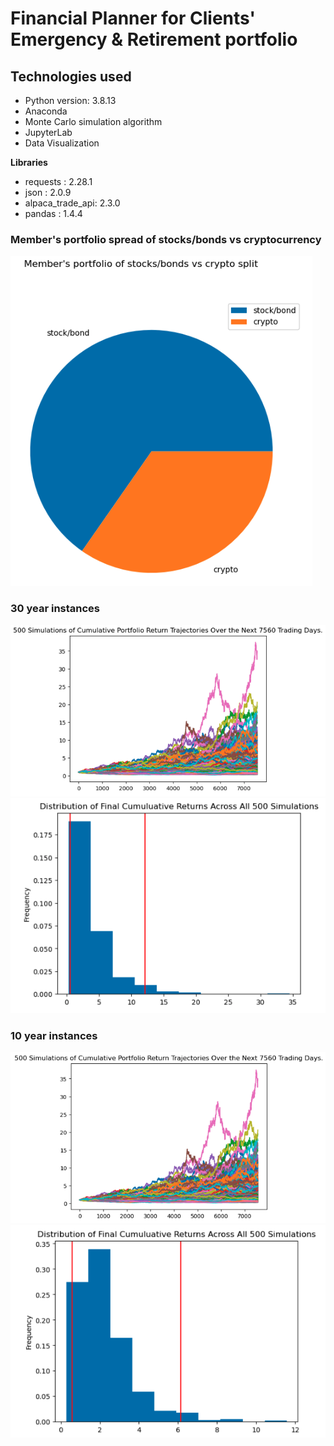 # Financial Planner for Clients' Emergency & Retirement portfolio

## Technologies used
- Python version: 3.8.13
- Anaconda
- Monte Carlo simulation algorithm
- JupyterLab
- Data Visualization

**Libraries**
- requests        : 2.28.1
- json            : 2.0.9
- alpaca_trade_api: 2.3.0
- pandas          : 1.4.4

### Member's portfolio spread of stocks/bonds vs cryptocurrency
![Member's Portfolio Spread](./images/member_portfolio_stocks-bonds_vs_crypto.png)

### 30 year instances
![Cumulative portfolio returns](./images/500_simulations_cumulative_portfolio_returns_30_yrs.png)
![Cumulative final distribution](./images/500_simulations_distribution_final_cumulative_returns_30_yrs.png)

### 10 year instances
![Cumulative portfolio returns](./images/500_simulations_cumulative_portfolio_returns_10_yrs.png)
![Cumulative final distribution](./images/500_simulations_distribution_final_cumulative_returns_10_yrs.png)